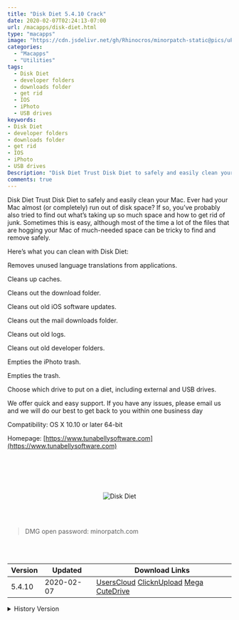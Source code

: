 ```yaml
---
title: "Disk Diet 5.4.10 Crack"
date: 2020-02-07T02:24:13-07:00
url: /macapps/disk-diet.html
type: "macapps"
image: "https://cdn.jsdelivr.net/gh/Rhinocros/minorpatch-static@pics/uPic/S72bDU.jpg"
categories:
  - "Macapps"
  - "Utilities"
tags:
  - Disk Diet
  - developer folders
  - downloads folder
  - get rid
  - IOS
  - iPhoto
  - USB drives
keywords:
- Disk Diet
- developer folders
- downloads folder
- get rid
- IOS
- iPhoto
- USB drives
Description: "Disk Diet Trust Disk Diet to safely and easily clean your Mac, you’ve probably also tried to find out what’s taking up so much space and how to get rid of junk"
comments: true
---
```


Disk Diet Trust Disk Diet to safely and easily clean your Mac. Ever had your Mac almost (or completely) run out of disk space? If so, you’ve probably also tried to find out what’s taking up so much space and how to get rid of junk. Sometimes this is easy, although most of the time a lot of the files that are hogging your Mac of much-needed space can be tricky to find and remove safely.

Here’s what you can clean with Disk Diet:

Removes unused language translations from applications.

Cleans up caches.

Cleans out the download folder.

Cleans out old iOS software updates.

Cleans out the mail downloads folder.

Cleans out old logs.

Cleans out old developer folders.

Empties the iPhoto trash.

Empties the trash.

Choose which drive to put on a diet, including external and USB drives.

We offer quick and easy support. If you have any issues, please email us and we will do our best to get back to you within one business day

Compatibility: OS X 10.10 or later 64-bit

Homepage: [https://www.tunabellysoftware.com](https://www.tunabellysoftware.com)

<br/>
<br/>
<script async src="https://pagead2.googlesyndication.com/pagead/js/adsbygoogle.js"></script>
<ins class="adsbygoogle"
     style="display:block; text-align:center;"
     data-ad-layout="in-article"
     data-ad-format="fluid"
     data-ad-client="ca-pub-8746275014476192"
     data-ad-slot="5144997159"></ins>
<script>
     (adsbygoogle = window.adsbygoogle || []).push({});
</script>
<br/>
<br/>


<center>

![Disk Diet](https://cdn.jsdelivr.net/gh/Rhinocros/minorpatch-static@pics/uPic/zXHNsp.jpg)

</center>

<br/>
<br/>


> DMG open password: minorpatch.com

<br/>

<br/>
<div id="history_version" class="history_version">

| Version | Updated | Download Links |
| ---- | ---- | ---- |
| 5.4.10 | 2020-02-07 | [UsersCloud](https://ouo.io/pipLsT)   [ClicknUpload](https://ouo.io/LDDEmG)   [Mega](https://ouo.io/9dOQFt)   [CuteDrive](https://ouo.io/d4VpMH) |
<details>
<summary>History Version</summary>

| Version | Updated | Download Links |
| ---- | ---- | ---- |
| 5.4.9 | 2020-02-01 | [UsersCloud](https://ouo.io/zXieVI)   [ClicknUpload](https://ouo.io/hqXNzf)   [Mega](https://ouo.io/v50j6Y)   [CuteDrive](https://ouo.io/jwzQyz) |
</details>

</div>
